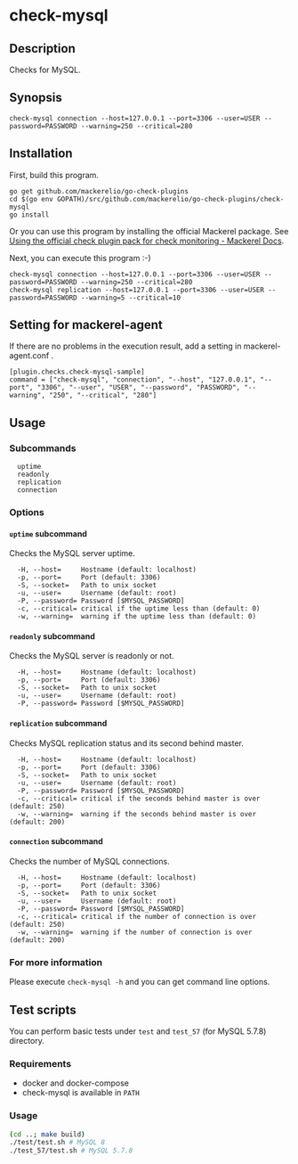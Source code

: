 # check-mysql

## Description

Checks for MySQL.

## Synopsis
```
check-mysql connection --host=127.0.0.1 --port=3306 --user=USER --password=PASSWORD --warning=250 --critical=280
```

## Installation

First, build this program.

```
go get github.com/mackerelio/go-check-plugins
cd $(go env GOPATH)/src/github.com/mackerelio/go-check-plugins/check-mysql
go install
```

Or you can use this program by installing the official Mackerel package. See [Using the official check plugin pack for check monitoring - Mackerel Docs](https://mackerel.io/docs/entry/howto/mackerel-check-plugins).


Next, you can execute this program :-)

```
check-mysql connection --host=127.0.0.1 --port=3306 --user=USER --password=PASSWORD --warning=250 --critical=280
check-mysql replication --host=127.0.0.1 --port=3306 --user=USER --password=PASSWORD --warning=5 --critical=10
```


## Setting for mackerel-agent

If there are no problems in the execution result, add a setting in mackerel-agent.conf .

```
[plugin.checks.check-mysql-sample]
command = ["check-mysql", "connection", "--host", "127.0.0.1", "--port", "3306", "--user", "USER", "--password", "PASSWORD", "--warning", "250", "--critical", "280"]
```

## Usage
### Subcommands

```
  uptime
  readonly
  replication
  connection
```

### Options
#### `uptime` subcommand

Checks the MySQL server uptime.

```
  -H, --host=     Hostname (default: localhost)
  -p, --port=     Port (default: 3306)
  -S, --socket=   Path to unix socket
  -u, --user=     Username (default: root)
  -P, --password= Password [$MYSQL_PASSWORD]
  -c, --critical= critical if the uptime less than (default: 0)
  -w, --warning=  warning if the uptime less than (default: 0)
```

#### `readonly` subcommand

Checks the MySQL server is readonly or not.

```
  -H, --host=     Hostname (default: localhost)
  -p, --port=     Port (default: 3306)
  -S, --socket=   Path to unix socket
  -u, --user=     Username (default: root)
  -P, --password= Password [$MYSQL_PASSWORD]
```

#### `replication` subcommand

Checks MySQL replication status and its second behind master.

```
  -H, --host=     Hostname (default: localhost)
  -p, --port=     Port (default: 3306)
  -S, --socket=   Path to unix socket
  -u, --user=     Username (default: root)
  -P, --password= Password [$MYSQL_PASSWORD]
  -c, --critical= critical if the seconds behind master is over (default: 250)
  -w, --warning=  warning if the seconds behind master is over (default: 200)
```

#### `connection` subcommand

Checks the number of MySQL connections.

```
  -H, --host=     Hostname (default: localhost)
  -p, --port=     Port (default: 3306)
  -S, --socket=   Path to unix socket
  -u, --user=     Username (default: root)
  -P, --password= Password [$MYSQL_PASSWORD]
  -c, --critical= critical if the number of connection is over (default: 250)
  -w, --warning=  warning if the number of connection is over (default: 200)
```

### For more information

Please execute `check-mysql -h` and you can get command line options.

## Test scripts

You can perform basic tests under `test` and `test_57` (for MySQL 5.7.8) directory.

### Requirements

- docker and docker-compose
- check-mysql is available in `PATH`

### Usage

```sh
(cd ..; make build)
./test/test.sh # MySQL 8
./test_57/test.sh # MySQL 5.7.8
```
